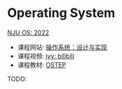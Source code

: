 # Operating System

[NJU OS: 2022](http://jyywiki.cn/OS/2022/)

* 课程网站: [操作系统：设计与实现](http://jyywiki.cn/OS/2022/)
* 课程视频: [jyy: bilibili](https://space.bilibili.com/202224425/channel/collectiondetail?sid=192498)
* 课程教材: [OSTEP](https://github.com/remzi-arpacidusseau/ostep-translations/tree/master/chinese)

TODO:
